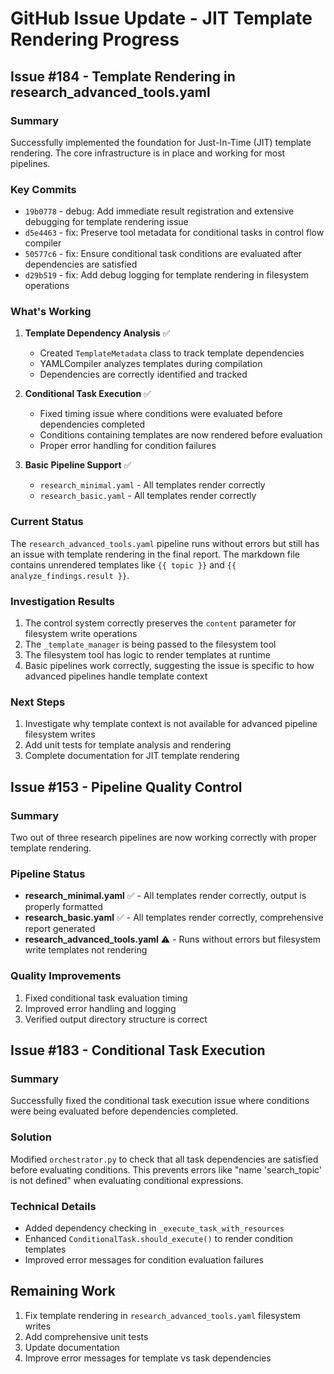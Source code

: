 # GitHub Issue Update - JIT Template Rendering Progress

## Issue #184 - Template Rendering in research_advanced_tools.yaml

### Summary
Successfully implemented the foundation for Just-In-Time (JIT) template rendering. The core infrastructure is in place and working for most pipelines.

### Key Commits
- `19b0778` - debug: Add immediate result registration and extensive debugging for template rendering issue
- `d5e4463` - fix: Preserve tool metadata for conditional tasks in control flow compiler
- `50577c6` - fix: Ensure conditional task conditions are evaluated after dependencies are satisfied
- `d29b519` - fix: Add debug logging for template rendering in filesystem operations

### What's Working
1. **Template Dependency Analysis** ✅
   - Created `TemplateMetadata` class to track template dependencies
   - YAMLCompiler analyzes templates during compilation
   - Dependencies are correctly identified and tracked

2. **Conditional Task Execution** ✅
   - Fixed timing issue where conditions were evaluated before dependencies completed
   - Conditions containing templates are now rendered before evaluation
   - Proper error handling for condition failures

3. **Basic Pipeline Support** ✅
   - `research_minimal.yaml` - All templates render correctly
   - `research_basic.yaml` - All templates render correctly

### Current Status
The `research_advanced_tools.yaml` pipeline runs without errors but still has an issue with template rendering in the final report. The markdown file contains unrendered templates like `{{ topic }}` and `{{ analyze_findings.result }}`.

### Investigation Results
1. The control system correctly preserves the `content` parameter for filesystem write operations
2. The `_template_manager` is being passed to the filesystem tool
3. The filesystem tool has logic to render templates at runtime
4. Basic pipelines work correctly, suggesting the issue is specific to how advanced pipelines handle template context

### Next Steps
1. Investigate why template context is not available for advanced pipeline filesystem writes
2. Add unit tests for template analysis and rendering
3. Complete documentation for JIT template rendering

## Issue #153 - Pipeline Quality Control

### Summary
Two out of three research pipelines are now working correctly with proper template rendering.

### Pipeline Status
- **research_minimal.yaml** ✅ - All templates render correctly, output is properly formatted
- **research_basic.yaml** ✅ - All templates render correctly, comprehensive report generated
- **research_advanced_tools.yaml** ⚠️ - Runs without errors but filesystem write templates not rendering

### Quality Improvements
1. Fixed conditional task evaluation timing
2. Improved error handling and logging
3. Verified output directory structure is correct

## Issue #183 - Conditional Task Execution

### Summary
Successfully fixed the conditional task execution issue where conditions were being evaluated before dependencies completed.

### Solution
Modified `orchestrator.py` to check that all task dependencies are satisfied before evaluating conditions. This prevents errors like "name 'search_topic' is not defined" when evaluating conditional expressions.

### Technical Details
- Added dependency checking in `_execute_task_with_resources`
- Enhanced `ConditionalTask.should_execute()` to render condition templates
- Improved error messages for condition evaluation failures

## Remaining Work
1. Fix template rendering in `research_advanced_tools.yaml` filesystem writes
2. Add comprehensive unit tests
3. Update documentation
4. Improve error messages for template vs task dependencies